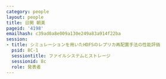 ```yaml
---
category: people
layout: people
title: 日開 朝美
pageid: '4198'
emailhash: c39ad0a8e009a130e249a83a914f22ba
session:
- title: シミュレーションを用いたHDFSのレプリカ再配置手法の性能評価
  psid: 8C-1
  sessiontitle: ファイルシステムとストレージ
  sessionid: 8c
  role: 発表者
---
```

